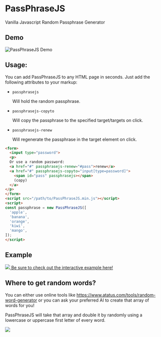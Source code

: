 # PassPhraseJS

Vanilla Javascript Random Passphrase Generator

## Demo

<img src=https://i.imgur.com/cCVtWqu.png alt="PassPhraseJS Demo">

## Usage:

You can add PassPhraseJS to any HTML page in seconds. Just add the following attributes to your markup:

- `passphrasejs`

  Will hold the random passphrase.

- `passphrasejs-copyto`

  Will copy the passphrase to the specified target/targets on click.
- `passphrasejs-renew`

  Will regenerate the passphrase in the target element on click.

```html
<form>
  <input type="password">
  <p>
  Or use a random password:
  <a href="#" passphrasejs-renew="#pass">renew</a>
  <a href="#" passphrasejs-copyto="input[type=password]">
    <span id="pass" passphrasejs></span>
    (copy)
  </a>
</p>
</form>
<script src="/path/to/PassPhraseJS.min.js"></script>
<script>
const passphrase = new PassPhraseJS([
  'apple',
  'banana',
  'orange',
  'kiwi',
  'mango',
]);
</script>
```

## Example

<a href="https://baumrock.github.io/PassPhraseJS/example.html">
<img src=https://i.imgur.com/UdtRUcQ.png>
</a>

<a href="https://baumrock.github.io/PassPhraseJS/example.html">
Be sure to check out the interactive example here!
</a>

## Where to get random words?

You can either use online tools like https://www.atatus.com/tools/random-word-generator or you can ask your preferred AI to create that array of words for you!

PassPhraseJS will take that array and double it by randomly using a lowercase or uppercase first letter of every word.

<img src=https://i.imgur.com/lqrHOws.png>
